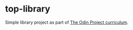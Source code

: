 # top-library
Simple library project as part of <a href="https://www.theodinproject.com/lessons/node-path-javascript-library">The Odin Project curriculum</a>.

